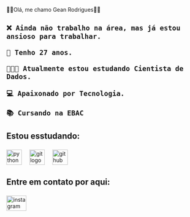 <head>👋🏻Olá, me chamo Gean Rodrigues👋🏻</head>

###
  <body>
    <h2> 

    ❌ Ainda não trabalho na área, mas já estou ansioso para trabalhar.
  
    🎂 Tenho 27 anos.

    👨🏻‍🎓 Atualmente estou estudando Cientista de Dados. 

    💻 Apaixonado por Tecnologia.

    📚 Cursando na EBAC 
  </h2>
  </body>

<h2 align="left">Estou esstudando:</h2>

###

<div align="left">
   <img src="https://cdn.jsdelivr.net/gh/devicons/devicon/icons/python/python-original.svg" height="40" alt="python logo"  />
  <img width="12" />
   <img src="https://cdn.jsdelivr.net/gh/devicons/devicon/icons/git/git-original.svg" height="40" alt="git logo"  />
  <img width="12" />
  <img src="https://cdn.jsdelivr.net/gh/devicons/devicon/icons/github/github-original.svg" height="40" alt="github logo"  />
</div>

###

<h2 align="left">Entre em contato por aqui:</h2>

###

<div align="left">
  <a href="https://www.instagram.com/geannrodriguess/" target="_blank">
    <img src="https://raw.githubusercontent.com/maurodesouza/profile-readme-generator/master/src/assets/icons/social/instagram/default.svg" width="52" height="40" alt="instagram logo"  />
  </a>
</div>

###
